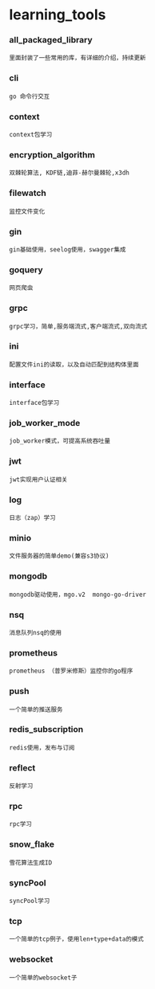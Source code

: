 # learning_tools

### all_packaged_library 
    里面封装了一些常用的库，有详细的介绍，持续更新

### cli 
    go 命令行交互

### context
    context包学习

### encryption_algorithm
    双棘轮算法, KDF链,迪菲-赫尔曼棘轮,x3dh

### filewatch
    监控文件变化

### gin
    gin基础使用，seelog使用，swagger集成

### goquery
    网页爬虫

### grpc
    grpc学习，简单,服务端流式,客户端流式,双向流式
    
### ini
    配置文件ini的读取，以及自动匹配到结构体里面

### interface
    interface包学习

### job_worker_mode
    job_worker模式，可提高系统吞吐量
    
### jwt
    jwt实现用户认证相关

### log
    日志（zap）学习

### minio
    文件服务器的简单demo(兼容s3协议)
    
### mongodb
    mongodb驱动使用，mgo.v2  mongo-go-driver
    
### nsq
    消息队列nsq的使用

### prometheus
    prometheus （普罗米修斯）监控你的go程序

### push
    一个简单的推送服务

### redis_subscription
    redis使用，发布与订阅

### reflect
    反射学习

### rpc
    rpc学习
    
### snow_flake
    雪花算法生成ID

### syncPool
    syncPool学习
    
### tcp
    一个简单的tcp例子，使用len+type+data的模式

### websocket
    一个简单的websocket子